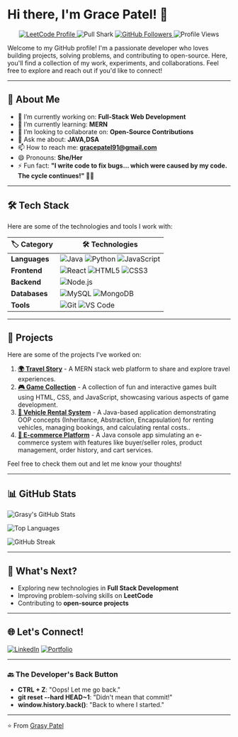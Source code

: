 # Hi there, I'm Grace Patel! 👋

<p align="center">
  <a href="https://leetcode.com/gracepatel91/">
    <img src="https://img.shields.io/badge/LeetCode-Profile-orange?style=for-the-badge&logo=leetcode" alt="LeetCode Profile">
  </a>
  <a>
    <img  src="https://img.shields.io/badge/Pull%20Shark-2X-blue?style=for-the-badge&logo=github" alt="Pull Shark">

  </a>
  <a href="https://github.com/grasyPatel">
    <img src="https://img.shields.io/github/followers/grasyPatel?label=Followers&style=for-the-badge&color=blue" alt="GitHub Followers">
  </a>
  <img src="https://komarev.com/ghpvc/?username=grasyPatel&color=blue&style=for-the-badge" alt="Profile Views">
</p>



Welcome to my GitHub profile! I'm a passionate developer who loves building projects, solving problems, and contributing to open-source. Here, you'll find a collection of my work, experiments, and collaborations. Feel free to explore and reach out if you'd like to connect!

---

## 🚀 About Me

- 🔭 I’m currently working on: **Full-Stack Web Development**
- 🌱 I’m currently learning: **MERN**
- 👯 I’m looking to collaborate on: **Open-Source Contributions**
- 💬 Ask me about: **JAVA,DSA**
- 📫 How to reach me: **gracepatel91@gmail.com**
- 😄 Pronouns: **She/Her**
- ⚡ Fun fact: **"I write code to fix bugs… which were caused by my code. The cycle continues!" 🔁🐞**

---

## 🛠️ Tech Stack

Here are some of the technologies and tools I work with:

| 🏷️ **Category**       | 🛠️ **Technologies**                                                           |
|---------------------|---------------------------------------------------------------------------------|
| **Languages**       |  ![Java](https://img.shields.io/badge/Java-007396?style=flat&logo=java&logoColor=white) ![Python](https://img.shields.io/badge/Python-3776AB?style=flat&logo=python&logoColor=white) ![JavaScript](https://img.shields.io/badge/JavaScript-F7DF1E?style=flat&logo=javascript&logoColor=black) |
| **Frontend**        | ![React](https://img.shields.io/badge/React-61DAFB?style=flat&logo=react&logoColor=black) ![HTML5](https://img.shields.io/badge/HTML5-E34F26?style=flat&logo=html5&logoColor=white) ![CSS3](https://img.shields.io/badge/CSS3-1572B6?style=flat&logo=css3&logoColor=white) |
| **Backend**         | ![Node.js](https://img.shields.io/badge/Node.js-339933?style=flat&logo=node.js&logoColor=white) |
| **Databases**       | ![MySQL](https://img.shields.io/badge/MySQL-4479A1?style=flat&logo=mysql&logoColor=white) ![MongoDB](https://img.shields.io/badge/MongoDB-47A248?style=flat&logo=mongodb&logoColor=white) |
| **Tools**           | ![Git](https://img.shields.io/badge/Git-F05032?style=flat&logo=git&logoColor=white)  ![VS Code](https://img.shields.io/badge/VS_Code-007ACC?style=flat&logo=visual-studio-code&logoColor=white) |


---

## 🚀 Projects

Here are some of the projects I've worked on:
1. **[🌍 Travel Story](https://github.com/grasyPatel/Travel-Story)** - A MERN stack web platform to share and explore travel experiences.
2. **[🎮 Game Collection](https://github.com/grasyPatel/FunProjects)** - A collection of fun and interactive games built using HTML, CSS, and JavaScript, showcasing various        aspects of game development.
3. **[🚗 Vehicle Rental System](https://github.com/grasyPatel/Vehicle-Rental-System-OOPS)** - A Java-based application demonstrating OOP concepts (Inheritance, Abstraction, Encapsulation) for renting vehicles, managing bookings, and calculating rental costs..
4. **[🛒 E-commerce Platform](https://github.com/grasyPatel/ecommerce-platform-JAVAOOPS)** - A Java console app simulating an e-commerce system with features like buyer/seller roles, product management, order history, and cart services.

Feel free to check them out and let me know your thoughts!

---


## 📊 GitHub Stats

![Grasy's GitHub Stats](https://github-readme-stats.vercel.app/api?username=grasyPatel&show_icons=true&theme=radical&hide_border=true)

![Top Languages](https://github-readme-stats.vercel.app/api/top-langs/?username=grasyPatel&layout=compact&theme=radical&hide_border=true)

![GitHub Streak](https://streak-stats.demolab.com?user=grasyPatel&theme=radical&hide_border=true)

---
## 🔮 What's Next?  
- Exploring new technologies in **Full Stack Development**  
- Improving problem-solving skills on **LeetCode**  
- Contributing to **open-source projects**  

---


## 🌐 Let's Connect!

[![LinkedIn](https://img.shields.io/badge/LinkedIn-0077B5?style=for-the-badge&logo=linkedin&logoColor=white)](https://www.linkedin.com/in/grace-patel-977216253/)
[![Portfolio](https://img.shields.io/badge/Portfolio-FF5722?style=for-the-badge&logo=google-chrome&logoColor=white)](https://graceintro.netlify.app/)

---
### 🔙 The Developer's Back Button
- **CTRL + Z**: "Oops! Let me go back."
- **git reset --hard HEAD~1**: "Didn't mean that commit!"
- **window.history.back()**: "Back to where I started."

---

⭐️ From [Grasy Patel](https://github.com/grasyPatel)
